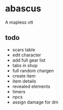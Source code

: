 # abascus

A mapless vtt

## todo

- scars table
- edit character
- add full gear list
- tabs in shop
- full random chargen
- create item
- item details
- revealed elements
- timers
- npcs
- assign damage for dm
